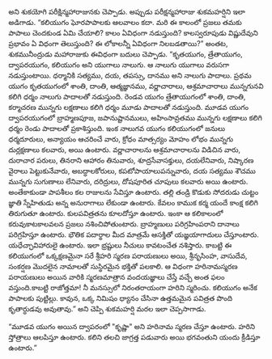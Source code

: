 ﻿అని శుకయోగి పరీక్షిన్మహారాజునకు చెప్పాడు. అప్పుడు పరీక్షన్మహారాజు శుకమహర్షిని ఇలా అడిగాడు. “కలియుగం ఘోరపాపాలకు ఆలవాలం కదా. మరి ఈ కాలంలో ప్రజలు తమకు పాపాలు చెందకుండ ఏమి చేయాలి? కాలం ఏవిధంగా నడుస్తుంది? కాలస్వరూపుడు విష్ణుదేవుని ప్రభావం ఏ విధంగా తెలుస్తుంది? ఈ లోకాలన్నీ ఏవిధంగా నిలబడతాయి?” అంతట,
శుకమునీంద్రుడు మహారాజుకు ఈవిధంగా బదులు చెప్పాడు. “కృతయుగం, త్రేతాయుగం, ద్వాపరయుగం, కలియుగం అని యుగాలు నాలుగు. ఆ నాలుగు యుగాలు వరుసగా నడుస్తుంటాయి. ధర్మానికి సత్యము, దయ, తపస్సు, దానము అని నాలుగు పాదాలు. ప్రథమ యుగం కృతయుగంలో శాంతి, దాంతి, ఆత్మజ్ఞానము, వర్ణాచారాలు, ఆశ్రమాచారాలు మున్నగునవి కలిగి ధర్మం నాలుగు పాదాలతో నడుస్తుంది.
రెండవ యుగం త్రేతాయుగంలో శాంతి, దాంతి, కర్మాచరణ మున్నగు లక్షణాలు కలిగి ధర్మం మూడు పాదాలతో నడుస్తుంది.
మూడవ యుగం ద్వాపరయుగంలో బ్రాహ్మణపూజ, జపానుష్టానములు, అహింసావ్రతము మున్నగు లక్షణాలు కలిగి ధర్మం రెండు పాదాలతో ప్రకాశిస్తుంది.
ఇంక నాలుగవ యుగం కలియుగంలో జనులు ధర్మదూరులు, అన్యాయం ఆచరించే వారు, క్రోధం మాత్సర్యం మోహం లోభం మున్నగు దుర్లక్షణాలు కలవారు, అయి ఉంటారు. వర్ణాచారాలను ఆశ్రమాచారాలను విడిచిన వారు, దురాచార పరులు, తినరాని ఆహారం తినువారు, శూద్రసేవాసక్తులు, దయలేనివారు, నిష్కారణ వైరాలు పెట్టుకునేవారు, అబద్ధాలకోరులు, కపటోపాయాలుపన్నువారు, దయ సత్యము శౌచము మున్నగు సుగుణాలు లేనివారు, దరిద్రులు, దోషపూరిత చూపులు కలవారు అయి ఉంటారు. అంతేకాకుండా పాపశీలం కల రాజులను సేవిస్తూ ఉంటారు. తల్లి తండ్రి కొడుకు సోదరుడు చుట్టం జ్ఞాతి స్నేహితుడు అన్న అనురాగాలు లేకుండా ఉంటారు. కేవలం కాముక కర్మ యందే కాంక్ష కలిగి తిరుగుతూ ఉంటారు. కులపవిత్రతను కూలదోస్తూ ఉంటారు. ఇంకా ఆ కలికాలంలో కరువుకాటకాలవలన ప్రజలు నశించిపోతుంటారు. బ్రాహ్మణులు పరిగ్రహింపరాని దానాలు పరిగ్రహిస్తూ ఉంటారు. భౌతిక పదార్థాల మీద మాత్రమే ఆసక్తితో యజ్ఞయాగాదులు చేస్తూంటారు. యధేచ్ఛావిహారులై ఉంటారు. ఇలా భ్రష్టులు నీచులు కావటంచేత నశిస్తారు.
కాబట్టి ఈ కలియుగంలో ఒక్కక్షణమైనా సరే శ్రీహరి స్మరణ పరాయణులు అయి, శ్రీనృసింహ, వాసుదేవ, సంకర్షణ మొదలైన నామాలతో సుస్థిరమైన భక్తితో పలకాలి. ఆ విధంగా హరినామస్మరణ పరాయణులు అయిన వారికి స్మరణమాత్రాన వందయజ్ఞాలు చేస్తే వచ్చే అంత ఫలం వస్తుంది.కాబట్టి రాజోత్తమా! నీ మనస్సులో నిరంతరాయంగా హరిని స్మరించు. కలియుగం అనేక పాపాలకు పుట్టిల్లు. కావున, ఒక్క నిమిషం ధ్యానం చేసినా ఉత్తమమైన పవిత్రత పొంది కృతార్ధుడవు అవుతావు.” అని చెప్పి శుకమహర్షి
మరల ఇలా చెప్పసాగాడు. 

“మూడవ యుగం అయిన ద్వాపరంలో "కృష్ణా" అని హరినామ స్మరణ చేస్తూ ఉంటారు. హరిని స్తోత్రాలు ఆలపిస్తూ ఉంటారు. కలిని తలచి జాగ్రత్త పడువారు అయి భగవంతుని యందు క్రీడిస్తూ ఉంటారు.” 

